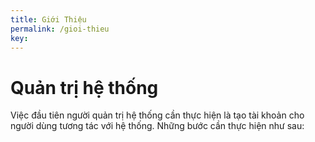 ```yaml
---
title: Giới Thiệu
permalink: /gioi-thieu
key: 
---
```


Quản trị hệ thống
========================

Việc đầu tiên người quản trị hệ thống cần thực hiện là tạo tài khoản cho người dùng tương tác với hệ thống. Những bước cần thực hiện như sau:
